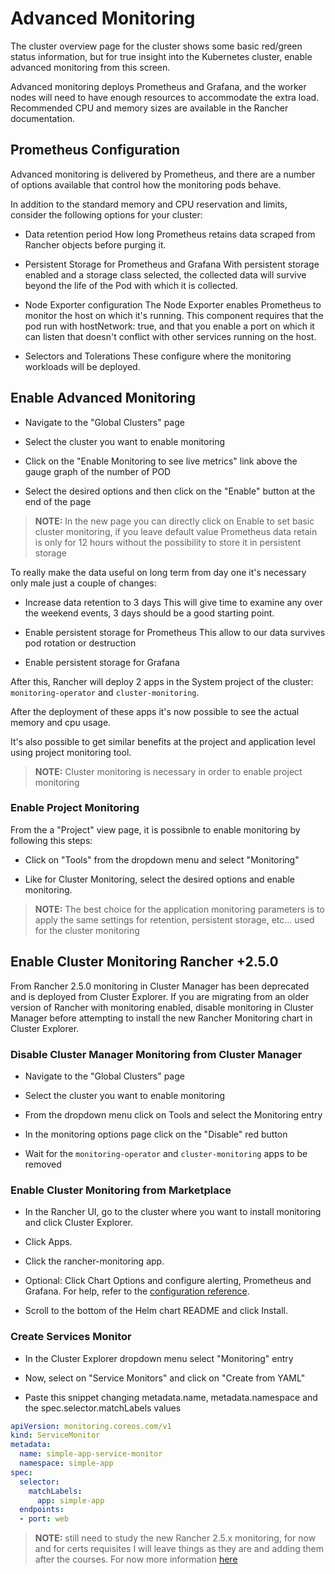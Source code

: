 # Advanced Monitoring

The cluster overview page for the cluster shows some basic red/green status information, but for true insight into the Kubernetes cluster, enable advanced monitoring from this screen.

Advanced monitoring deploys Prometheus and Grafana, and the worker nodes will need to have enough resources to accommodate the extra load. Recommended CPU and memory sizes are available in the Rancher documentation.

## Prometheus Configuration
Advanced monitoring is delivered by Prometheus, and there are a number of options available that control how the monitoring pods behave.

In addition to the standard memory and CPU reservation and limits, consider the following options for your cluster:

- Data retention period
How long Prometheus retains data scraped from Rancher objects before purging it.

- Persistent Storage for Prometheus and Grafana
With persistent storage enabled and a storage class selected, the collected data will survive beyond the life of the Pod with which it is collected.

- Node Exporter configuration
The Node Exporter enables Prometheus to monitor the host on which it's running. This component requires that the pod run with hostNetwork: true, and that you enable a port on which it can listen that doesn't conflict with other services running on the host.

- Selectors and Tolerations
These configure where the monitoring workloads will be deployed.

## Enable Advanced Monitoring
- Navigate to the "Global Clusters" page

- Select the cluster you want to enable monitoring

- Click on the "Enable Monitoring to see live metrics" link above the gauge graph of the number of POD

- Select the desired options and then click on the "Enable" button at the end of the page

> **NOTE:** In the new page you can directly click on Enable to set basic cluster monitoring, if you leave default value Prometheus data retain is only for 12 hours without the possibility to store it in persistent storage

To really make the data useful on long term from day one it's necessary only male just a couple of changes:
- Increase data retention to 3 days
This will give time to examine any over the weekend events, 3 days should be a good starting point.

- Enable persistent storage for Prometheus
This allow to our data survives pod rotation or destruction

- Enable persistent storage for Grafana

After this, Rancher will deploy 2 apps in the System project of the cluster: `monitoring-operator` and `cluster-monitoring`.

After the deployment of these apps it's now possible to see the actual memory and cpu usage.

It's also possible to get similar benefits at the project and application level using project monitoring tool.

> **NOTE:** Cluster monitoring is necessary in order to enable project monitoring

### Enable Project Monitoring
From the a "Project" view page, it is possibnle to enable monitoring by following this steps:
- Click on "Tools" from the dropdown menu and select "Monitoring"

- Like for Cluster Monitoring, select the desired options and enable monitoring.

> **NOTE:** The best choice for the application monitoring parameters is to apply the same settings for retention, persistent storage, etc... used for the cluster monitoring

## Enable Cluster Monitoring Rancher +2.5.0
From Rancher 2.5.0 monitoring in Cluster Manager has been deprecated and is deployed from Cluster Explorer.
If you are migrating from an older version of Rancher with monitoring enabled,  disable monitoring in Cluster Manager before attempting to install the new Rancher Monitoring chart in Cluster Explorer.

### Disable Cluster Manager Monitoring from Cluster Manager
- Navigate to the "Global Clusters" page

- Select the cluster you want to enable monitoring

- From the dropdown menu click on Tools and select the Monitoring entry

- In the monitoring options page click on the "Disable" red button

- Wait for the `monitoring-operator` and `cluster-monitoring` apps to be removed

### Enable Cluster Monitoring from Marketplace

- In the Rancher UI, go to the cluster where you want to install monitoring and click Cluster Explorer.

- Click Apps.

- Click the rancher-monitoring app.

- Optional: Click Chart Options and configure alerting, Prometheus and Grafana. For help, refer to the [configuration reference](https://rancher.com/docs/rancher/v2.x/en/monitoring-alerting/v2.5/configuration/).

- Scroll to the bottom of the Helm chart README and click Install.

### Create Services Monitor
- In the Cluster Explorer dropdown menu select "Monitoring" entry

- Now, select on "Service Monitors" and click on "Create from YAML"

- Paste this snippet changing metadata.name, metadata.namespace and the spec.selector.matchLabels values

```yaml
apiVersion: monitoring.coreos.com/v1
kind: ServiceMonitor
metadata:
  name: simple-app-service-monitor
  namespace: simple-app
spec:
  selector:
    matchLabels:
      app: simple-app
  endpoints:
  - port: web
```

> **NOTE:** still need to study the new Rancher 2.5.x monitoring, for now and for certs requisites I will leave things as they are and adding them after the courses. For now more information [here](https://rancher.com/blog/2020/maximize-monitoring-in-rancher-2-5-with-prometheus)
